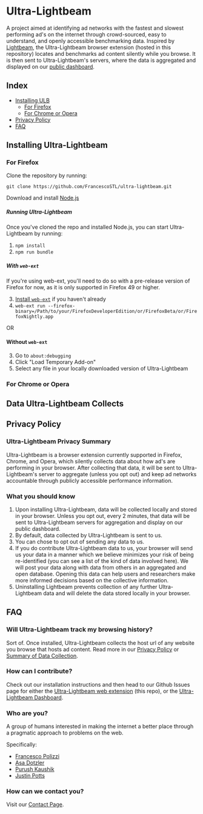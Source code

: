 # Ultra-Lightbeam
A project aimed at identifying ad networks with the fastest and slowest performing ad's on the internet through crowd-sourced, easy to understand, and openly accessible benchmarking data. Inspired by [Lightbeam](https://github.com/mozilla/lightbeam), the Ultra-Lightbeam browser extension (hosted in this repository) locates and benchmarks ad content silently while you browse. It is then sent to Ultra-Lightbeam's servers, where the data is aggregated and displayed on our [public dashboard](http://ultra-lightbeam.com/dashboard).

## Index
* [Installing ULB](https://github.com/FrancescoSTL/Ultra-Lightbeam#installing-ultra-lightbeam)
  * [For Firefox](https://github.com/FrancescoSTL/Ultra-Lightbeam#for-firefox)
  * [For Chrome or Opera](https://github.com/FrancescoSTL/Ultra-Lightbeam#for-chrome-or-opera)
* [Privacy Policy](https://github.com/FrancescoSTL/Ultra-Lightbeam#privacy-policy)
* [FAQ](https://github.com/FrancescoSTL/Ultra-Lightbeam#faq)

## Installing Ultra-Lightbeam

### For Firefox

Clone the repository by running:

```
git clone https://github.com/FrancescoSTL/ultra-lightbeam.git
```

Download and install [Node.js](https://nodejs.org/en/download/)

##### Running Ultra-Lightbeam

Once you've cloned the repo and installed Node.js, you can start Ultra-Lightbeam by running:

1. `npm install`
2. `npm run bundle`

##### With `web-ext`

If you're using web-ext, you'll need to do so with a pre-release version of Firefox for now, as it is only supported in Firefox 49 or higher.

3. [Install `web-ext`](https://github.com/mozilla/web-ext/#documentation) if
   you haven't already
4. `web-ext run --firefox-binary=/Path/to/your/FirefoxDeveloperEdition/or/FirefoxBeta/or/FirefoxNightly.app`

OR

#### Without `web-ext`

3. Go to `about:debugging`
4. Click "Load Temporary Add-on"
5. Select any file in your locally downloaded version of Ultra-Lightbeam

### For Chrome or Opera


## Data Ultra-Lightbeam Collects


## Privacy Policy

### Ultra-Lightbeam Privacy Summary
Ultra-Lightbeam is a browser extension currently supported in Firefox, Chrome, and Opera, which silently collects data about how ad's are performing in your browser. After collecting that data, it will be sent to Ultra-Lightbeam's server to aggregate (unless you opt out) and keep ad networks accountable through publicly accessible performance information.

### What you should know

1. Upon installing Ultra-Lightbeam, data will be collected locally and stored in your browser. Unless you opt out, every 2 minutes, that data will be sent to Ultra-Lightbeam servers for aggregation and display on our public dashboard.
2. By default, data collected by Ultra-Lightbeam is sent to us.
3. You can chose to opt out of sending any data to us.
4. If you do contribute Ultra-Lightbeam data to us, your browser will send us your data in a manner which we believe minimizes your risk of being re-identified (you can see a list of the kind of data involved here). We will post your data along with data from others in an aggregated and open database. Opening this data can help users and researchers make more informed decisions based on the collective information.
5. Uninstalling Lightbeam prevents collection of any further Ultra-Lightbeam data and will delete the data stored locally in your browser.

## FAQ

### Will Ultra-Lightbeam track my browsing history?
Sort of. Once installed, Ultra-Lightbeam collects the host url of any website you browse that hosts ad content. Read more in our [Privacy Policy](https://github.com/FrancescoSTL/Ultra-Lightbeam#privacy-policy) or [Summary of Data Collection](https://github.com/FrancescoSTL/Ultra-Lightbeam#data-ultra-lightbeam-collects).

### How can I contribute?
Check out our installation instructions and then head to our Github Issues page for either the [Ultra-Lightbeam web extension](http://github.com/francescostl/ultra-lightbeam/issues) (this repo), or the [Ultra-Lightbeam Dashboard](http://github.com/francescostl/ultra-lightbeamdashboard/issues).

### Who are you?
A group of humans interested in making the internet a better place through a pragmatic approach to problems on the web.

Specifically:
* [Francesco Polizzi](http://www.francesco.tech)
* [Asa Dotzler](https://asadotzler.com/)
* [Purush Kaushik](https://www.linkedin.com/in/purukaushik)
* [Justin Potts](https://twitter.com/PottsJustin/)

### How can we contact you?
Visit our [Contact Page](http://ultra-lightbeam.com/contact).
